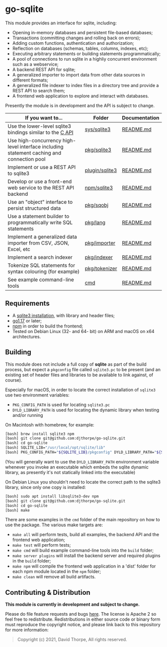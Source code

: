 # go-sqlite

This module provides an interface for sqlite, including:

  * Opening in-memory databases and persistent file-based databases;
  * Transactions (committing changes and rolling back on errors);
  * Adding custom functions, authentication and authorization;
  * Reflection on databases (schemas, tables, columns, indexes, etc);
  * Executing arbitrary statements or building statements programmatically;
  * A pool of connections to run sqlite in a highliy concurrent environment such as a webservice;
  * A backend REST API for sqlite;
  * A generalized importer to import data from other data sources in different formats;
  * A generalized file indexer to index files in a directory tree and provide a REST API
    to search them;
  * A frontend web application to explore and interact with databases.

Presently the module is in development and the API is subject to change.

| If you want to...                    |  Folder         | Documentation |
|--------------------------------------|-----------------|---------------|
| Use the lower-level sqlite3 bindings similar to the [C API](https://www.sqlite.org/capi3ref.html) | [sys/sqlite3](https://github.com/mutablelogic/go-sqlite/tree/master/sys/sqlite3) | [README.md](https://github.com/mutablelogic/go-sqlite/blob/master/sys/sqlite3/README.md) |
| Use high-concurrency high-level interface including statement caching and connection pool | [pkg/sqlite3](https://github.com/mutablelogic/go-sqlite/tree/master/pkg/sqlite3) | [README.md](https://github.com/mutablelogic/go-sqlite/blob/master/pkg/sqlite3/README.md) |
| Implement or use a REST API to sqlite3 | [plugin/sqlite3](https://github.com/mutablelogic/go-sqlite/tree/master/plugin/sqlite3) | [README.md](https://github.com/mutablelogic/go-sqlite/blob/master/plugin/sqlite3/README.md) |
| Develop or use a front-end web service to the REST API backend | [npm/sqlite3](https://github.com/mutablelogic/go-sqlite/tree/master/npm/sqlite3) | [README.md](https://github.com/mutablelogic/go-sqlite/blob/master/npm/sqlite3/README.md) |
| Use an "object" interface to persist structured data | [pkg/sqobj](https://github.com/mutablelogic/go-sqlite/tree/master/pkg/sqobj) | [README.md](https://github.com/mutablelogic/go-sqlite/blob/master/pkg/sqobj/README.md) |
| Use a statement builder to programmatically write SQL statements | [pkg/lang](https://github.com/mutablelogic/go-sqlite/tree/master/pkg/lang) | [README.md](https://github.com/mutablelogic/go-sqlite/blob/master/pkg/lang/README.md) |
| Implement a generalized data importer from CSV, JSON, Excel, etc | [pkg/importer](https://github.com/mutablelogic/go-sqlite/tree/master/pkg/importer) | [README.md](https://github.com/mutablelogic/go-sqlite/blob/master/pkg/importer/README.md) |
| Implement a search indexer | [pkg/indexer](https://github.com/mutablelogic/go-sqlite/tree/master/pkg/indexer) | [README.md](https://github.com/mutablelogic/go-sqlite/blob/master/pkg/indexer/README.md) |
| Tokenize SQL statements for syntax colouring (for example) | [pkg/tokenizer](https://github.com/mutablelogic/go-sqlite/tree/master/pkg/tokenizer) | [README.md](https://github.com/mutablelogic/go-sqlite/blob/master/pkg/tokenizer/README.md) |
| See example command-line tools | [cmd](https://github.com/mutablelogic/go-sqlite/tree/master/cmd) | [README.md](https://github.com/mutablelogic/go-sqlite/blob/master/cmd/README.md) |

## Requirements

  * A [sqlite3 installation](https://www.sqlite.org/capi3ref.html), with library and header files;
  * [go1.17](https://golang.org/dl/) or later;
  * [npm](https://www.npmjs.com/) in order to build the frontend;
  * Tested on Debian Linux (32- and 64- bit) on ARM and macOS on x64
    architectures.

## Building

This module does not include a full
copy of __sqlite__ as part of the build process, but expect a `pkgconfig`
file called `sqlite3.pc` to be present (and an existing set of header
files and libraries to be available to link against, of course).

Especially for macOS, in order to locate the correct installation of 
`sqlite3` use two environment variables:

  * `PKG_CONFIG_PATH` is used for locating `sqlite3.pc`
  * `DYLD_LIBRARY_PATH` is used for locating the dynamic library when testing and/or running

On Macintosh with homebrew, for example:

```bash
[bash] brew install sqlite3 npm
[bash] git clone git@github.com:djthorpe/go-sqlite.git
[bash] cd go-sqlite
[bash] SQLITE_LIB="/usr/local/opt/sqlite/lib"
[bash] PKG_CONFIG_PATH="${SQLITE_LIB}/pkgconfig" DYLD_LIBRARY_PATH="${SQLITE_LIB}" make
```

(You will generally want to use the `DYLD_LIBRARY_PATH` environment variable whenever you
invoke an executable which embeds the sqlite dynamic library, as presently it's not statically
linked into the executable)

On Debian Linux you shouldn't need to locate the correct path to the sqlite3 library, since
only one copy is installed:

```bash
[bash] sudo apt install libsqlite3-dev npm
[bash] git clone git@github.com:djthorpe/go-sqlite.git
[bash] cd go-sqlite
[bash] make
```

There are some examples in the `cmd` folder of the main repository on how to use
the package. The various make targets are:

  * `make all` will perform tests, build all examples, the backend API and the frontend web application;
  * `make test` will perform tests;
  * `make cmd` will build example command-line tools into the `build` folder;
  * `make server plugins` will install the backend server and required plugins in the `build` folder;
  * `make npm` will compile the frontend web application in a 'dist' folder for each npm module located in the `npm` folder;
  * `make clean` will remove all build artifacts.

## Contributing & Distribution

__This module is currently in development and subject to change.__

Please do file feature requests and bugs [here](https://github.com/mutablelogic/go-sqlite/issues).
The license is Apache 2 so feel free to redistribute. Redistributions in either source
code or binary form must reproduce the copyright notice, and please link back to this
repository for more information:

> Copyright (c) 2021, David Thorpe, All rights reserved.
